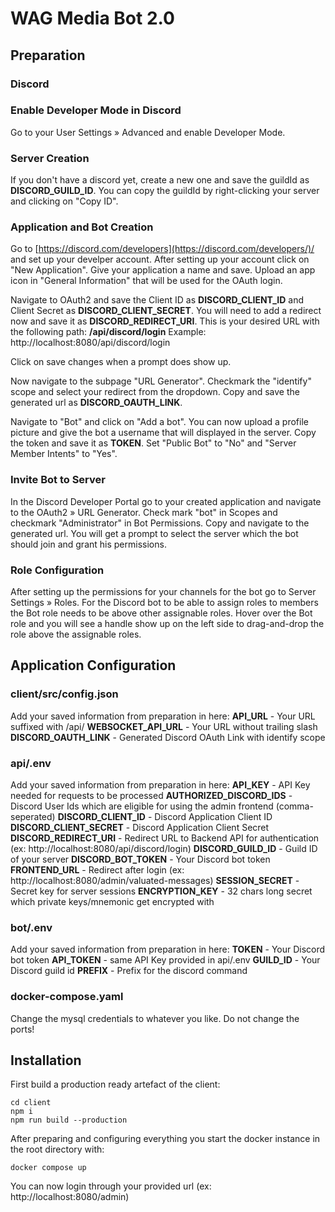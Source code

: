 # WAG Media Bot 2.0

## Preparation

### Discord

### Enable Developer Mode in Discord
Go to your User Settings » Advanced and enable Developer Mode.

### Server Creation

If you don't have a discord yet, create a new one and save the guildId as **DISCORD_GUILD_ID**. You can copy the guildId by right-clicking your server and clicking on "Copy ID".

### Application and Bot Creation

Go to [https://discord.com/developers](https://discord.com/developers/)/ and set up your develper account. After setting up your account click on "New Application". Give your application a name and save. Upload an app icon in "General Information" that will be used for the OAuth login.

Navigate to OAuth2 and save the Client ID as **DISCORD_CLIENT_ID** and Client Secret as **DISCORD_CLIENT_SECRET**. You will need to add a redirect now and save it as **DISCORD_REDIRECT_URI**. This is your desired URL with the following path: **/api/discord/login**
Example: http://localhost:8080/api/discord/login

Click on save changes when a prompt does show up.

Now navigate to the subpage "URL Generator". Checkmark the "identify" scope and select your redirect from the dropdown. Copy and save the generated url as **DISCORD_OAUTH_LINK**.

Navigate to "Bot" and click on "Add a bot". You can now upload a profile picture and give the bot a username that will displayed in the server. Copy the token and save it as **TOKEN**. Set "Public Bot" to "No" and "Server Member Intents" to "Yes".

### Invite Bot to Server

In the Discord Developer Portal go to your created application and navigate to the OAuth2 » URL Generator. Check mark "bot" in Scopes and checkmark "Administrator" in Bot Permissions. Copy and navigate to the generated url. You will get a prompt to select the server which the bot should join and grant his permissions.

### Role Configuration

After setting up the permissions for your channels for the bot go to  Server Settings  »  Roles. For the Discord bot to be able to assign roles to members the Bot role needs to be above other assignable roles. Hover over the Bot role and you will see a handle show up on the left side to drag-and-drop the role above the assignable roles. 

## Application Configuration

### client/src/config.json

Add your saved information from preparation in here:
**API_URL** -  Your URL suffixed with /api/
**WEBSOCKET_API_URL** - Your URL without trailing slash
**DISCORD_OAUTH_LINK** - Generated Discord OAuth Link with identify scope

### api/.env

Add your saved information from preparation in here:
**API_KEY** - API Key needed for requests to be processed
**AUTHORIZED_DISCORD_IDS** - Discord User Ids which are eligible for using the admin frontend (comma-seperated)
**DISCORD_CLIENT_ID** - Discord Application Client ID
**DISCORD_CLIENT_SECRET** - Discord Application Client Secret
**DISCORD_REDIRECT_URI** - Redirect URL to Backend API for authentication (ex: http://localhost:8080/api/discord/login)
**DISCORD_GUILD_ID** - Guild ID of your server
**DISCORD_BOT_TOKEN** - Your Discord bot token
**FRONTEND_URL** - Redirect after login (ex: http://localhost:8080/admin/valuated-messages)
**SESSION_SECRET** - Secret key for server sessions
**ENCRYPTION_KEY** - 32 chars long secret which private keys/mnemonic get encrypted with

### bot/.env

Add your saved information from preparation in here:
**TOKEN** - Your Discord bot token
**API_TOKEN** - same API Key provided in api/.env
**GUILD_ID** - Your Discord guild id
**PREFIX** - Prefix for the discord command 

### docker-compose.yaml
Change the mysql credentials to whatever you like. Do not change the ports!

## Installation

First build a production ready artefact of the client:

    cd client
    npm i
    npm run build --production


After preparing and configuring everything you start the docker instance in the root directory with:

    docker compose up

You can now login through your provided url (ex: http://localhost:8080/admin)